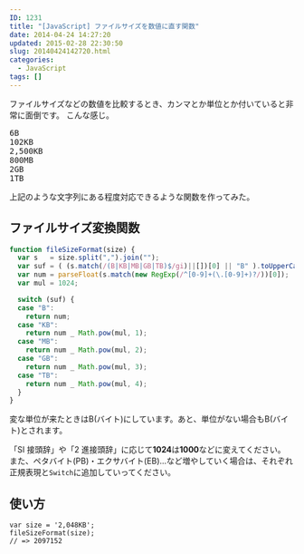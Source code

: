 ```yaml
---
ID: 1231
title: "[JavaScript] ファイルサイズを数値に直す関数"
date: 2014-04-24 14:27:20
updated: 2015-02-28 22:30:50
slug: 20140424142720.html
categories:
  - JavaScript
tags: []
---
```


ファイルサイズなどの数値を比較するとき、カンマとか単位とか付いていると非常に面倒です。
こんな感じ。

<pre>
6B
102KB
2,500KB
800MB
2GB
1TB
</pre>

上記のような文字列にある程度対応できるような関数を作ってみた。

<!--more-->
<h2>ファイルサイズ変換関数</h2>

```js
function fileSizeFormat(size) {
  var s   = size.split(",").join("");
  var suf = ( (s.match(/(B|KB|MB|GB|TB)$/gi)||[])[0] || "B" ).toUpperCase();
  var num = parseFloat(s.match(new RegExp(/^[0-9]+(\.[0-9]+)?/))[0]);
  var mul = 1024;

  switch (suf) {
  case "B":
    return num;
  case "KB":
    return num _ Math.pow(mul, 1);
  case "MB":
    return num _ Math.pow(mul, 2);
  case "GB":
    return num _ Math.pow(mul, 3);
  case "TB":
    return num _ Math.pow(mul, 4);
  }
}
```

変な単位が来たときはB(バイト)にしています。あと、単位がない場合もB(バイト)とされます。

「SI 接頭辞」や「2 進接頭辞」に応じて<b>1024</b>は<b>1000</b>などに変えてください。
また、ペタバイト(PB)・エクサバイト(EB)…など増やしていく場合は、それぞれ正規表現と<code>Switch</code>に追加していってください。

<h2>使い方</h2>

```
var size = '2,048KB';
fileSizeFormat(size);
// => 2097152
```
